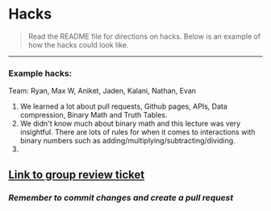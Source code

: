 # Hacks
 > Read the README file for directions on hacks. Below is an example of how the hacks could look like. 
  ----------------------
  ### Example hacks:
   Team: Ryan, Max W, Aniket, Jaden, Kalani, Nathan, Evan 

  1. We learned a lot about pull requests, Github pages, APIs, Data compression, Binary Math and Truth Tables.  
  2. We didn't know much about binary math and this lecture was very insightful. There are lots of rules for when it comes to interactions with binary numbers such as adding/multiplying/subtracting/dividing.
  3. 
  <a href="https://github.com/AniCricKet/automatic-spork/issues/42">Link to group review ticket</a>
  ------------------

  ### *Remember to commit changes and create a pull request*
